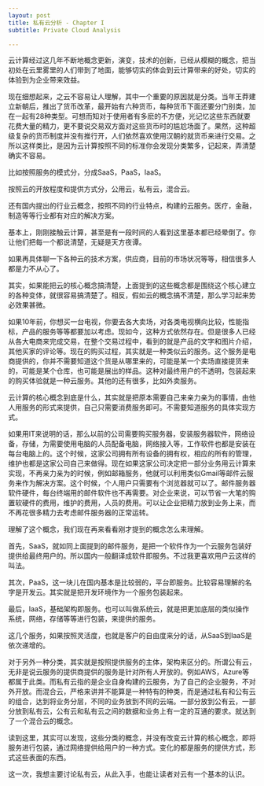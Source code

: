 ```yaml
---
layout: post
title: 私有云分析 - Chapter I
subtitle: Private Cloud Analysis

---
```


云计算经过这几年不断地概念更新，演变，技术的创新，已经从模糊的概念，把当初处在云里雾里的人们带到了地面，能够切实的体会到云计算带来的好处，切实的体验到为企业带来效益。

现在细想起来，之云不容易让人理解，其中一个重要的原因就是分类。当年王莽建立新朝后，推出了货币改革，最开始有六种货币，每种货币下面还要分门别类，加在一起有28种类型。可想而知对于使用者有多麽的不方便，光记忆这些东西就要花费大量的精力，更不要说交易双方面对这些货币时的尴尬场面了。果然，这种超级复杂的货币制度并没有推行开，人们依然喜欢使用汉朝的就货币来进行交易。之所以这样类比，是因为云计算按照不同的标准你会发现分类繁多，记起来，弄清楚确实不容易。

比如按照服务的模式分，分成SaaS，PaaS，IaaS。

按照云的开放程度和提供方式分，公用云，私有云，混合云。

还有国内提出的行业云概念，按照不同的行业特点，构建的云服务。医疗，金融，制造等等行业都有对应的解决方案。

基本上，刚刚接触云计算，甚至是有一段时间的人看到这里基本都已经晕倒了。你让他们把每一个都说清楚，无疑是天方夜谭。

如果再具体聊一下各种云的技术方案，供应商，目前的市场状况等等，相信很多人都是力不从心了。

其实，如果能把云的核心概念搞清楚，上面提到的这些概念都是围绕这个核心建立的各种变体，就很容易搞清楚了。相反，假如云的概念搞不清楚，那么学习起来势必效果甚微。

如果10年前，你想买一台电视，你要去各大卖场，对各类电视横向比较，性能指标，产品的服务等等都要加以考虑。现如今，这种方式依然存在。但是很多人已经从各大电商来完成交易，在整个交易过程中，看到的就是产品的文字和图片介绍，其他买家的评论等。现在的购买过程，其实就是一种类似云的服务。这个服务是电商提供的，你并不需要知道这个货是从哪里来的，可能是某一个卖场直接提货来的，可能是某个仓库，也可能是展出的样品。这种对最终用户的不透明，包装起来的购买体验就是一种云服务。其他的还有很多，比如外卖服务。

云计算的核心概念到底是什么，其实就是把原本需要自己来亲力亲为的事情，由他人用服务的形式来提供，自己只需要消费服务即可。不需要知道服务的具体实现方式。

如果用IT来说明的话，那么以前的公司需要购买服务器，安装服务器软件，网络设备，存储，为需要使用电脑的人员配备电脑，网络接入等，工作软件也都是安装在每台电脑上的。这个时候，这家公司拥有所有设备的拥有权，相应的所有的管理，维护也都是这家公司自己来做得。现在如果这家公司决定把一部分业务用云计算来实现，不再亲力亲为的时候，例如邮箱服务，他就可以利用类似Gmail等邮件云服务来作为解决方案。这个时候，个人用户只需要有个浏览器就可以了。邮件服务器软件硬件，每台终端用的邮件软件也不再需要。对企业来说，可以节省一大笔的购置软硬件的费用，维护的费用，人员的费用。可以让企业把精力放到业务上来，而不再花很多精力去考虑邮件服务器的正常运转。

理解了这个概念，我们现在再来看看刚才提到的概念怎么来理解。

首先，SaaS，就如同上面提到的邮件服务，是把一个软件作为一个云服务包装好提供给最终用户的。所以国内一般翻译成软件即服务。不过我更喜欢用户云这样的叫法。

其次，PaaS，这一块儿在国内基本是比较弱的，平台即服务。比较容易理解的名字是开发云。其实就是把开发环境作为一个服务包装起来。

最后，IaaS，基础架构即服务。也可以叫做系统云，就是把更加底层的类似操作系统，网络，存储等等进行包装，来提供的服务。

这几个服务，如果按照灵活度，也就是客户的自由度来分的话，从SaaS到IaaS是依次递增的。

对于另外一种分类，其实就是按照提供服务的主体，架构来区分的。所谓公有云，无非是说云服务的提供商提供的服务是针对所有人开放的。例如AWS，Azure等都属于此类。而私有云指的是企业自身构建的云服务，为了自己的企业服务，不对外开放。而混合云，严格来讲并不能算是一种特有的种类，而是通过私有和公有云的组合，达到将业务分层，不同的业务放到不同的云端。一部分放到公有云，一部分放到私有云，公有云和私有云之间的数据和业务上有一定的互通的要求。就达到了一个混合云的概念。

读到这里，其实可以发现，这些分类的概念，并没有改变云计算的核心概念，即将服务进行包装，通过网络提供给用户的一种方式。变化的都是服务的提供方式，形式这些表面的东西。

这一次，我想主要讨论私有云，从此入手，也能让读者对云有一个基本的认识。



